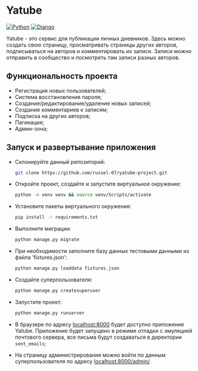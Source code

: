 # Yatube
[![Python](https://img.shields.io/badge/-Python-464646?style=flat-square&logo=Python)](https://www.python.org/)
[![Django](https://img.shields.io/badge/-Django-464646?style=flat-square&logo=Django)](https://www.djangoproject.com/)

Yatube - это сервис для публикации личных дневников. Здесь можно создать свою страницу, просматривать страницы других авторов, подписываться на авторов и комментировать их записи.
Записи можно отправить в сообщество и посмотреть там записи разных авторов.

## Функциональность проекта
- Регистрация новых пользователей;
- Система восстановления пароля;
- Создание/редактирование/удаление новых записей;
- Создание комментариев к записям;
- Подписка на других авторов;
- Пагинация;
- Админ-зона;

## Запуск и развертывание приложения
- Cклонируйте данный репозиторий:
    ```bash
    git clone https://github.com/russel-07/yatube-project.git
    ```

- Откройте проект, создайте и запустите виртуальное окружение:
    ```bash
    python -m venv venv && source venv/Scripts/activate
    ```

- Установите пакеты виртуального окружения:
    ```bash
    pip install -r requirements.txt
    ```

- Выполните миграции:
    ```bash
    python manage.py migrate
    ```

- При необходимости заполните базу данных тестовыми данными из файла 'fixtures.json':
    ```bash
    python manage.py loaddata fixtures.json
    ```

- Создайте суперпользователя:
    ```bash
    python manage.py createsuperuser
    ```

- Запустите проект:
    ```bash
    python manage.py runserver
    ```

- В браузере по адресу [localhost:8000](http://localhost:8000/) будет доступно приложение Yatube. Приложение будет запущено в режиме отладки с эмуляцией почтового сервера, все письма будут создаваться в директории `sent_emails`;
 
- На страницу администрирования можно войти по данным суперпользователя по адресу [localhost:8000/admin/](http://localhost:8000/admin/).